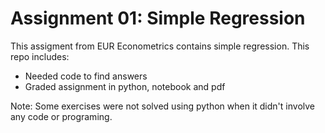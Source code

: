 # Assignment 01: Simple Regression

This assigment from EUR Econometrics contains simple regression. This repo includes:

* Needed code to find answers
* Graded assignment in python, notebook and pdf

Note: Some exercises were not solved using python when it didn't involve any code or programing.
